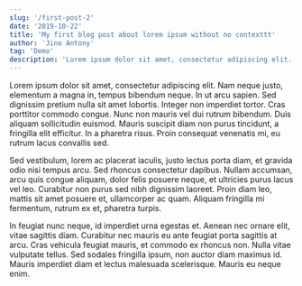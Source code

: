 ```yaml
---
slug: '/first-post-2'
date: '2019-10-22'
title: 'My first blog post about lorem ipsum without no contexttt'
author: 'Jino Antony'
tag: 'Demo'
description: 'Lorem ipsum dolor sit amet, consectetur adipiscing elit. Nam neque justo, elementum a magna in, tempus bibendum neque.'
---
```


Lorem ipsum dolor sit amet, consectetur adipiscing elit. Nam neque justo, elementum a magna in, tempus bibendum neque. In ut arcu sapien. Sed dignissim pretium nulla sit amet lobortis. Integer non imperdiet tortor. Cras porttitor commodo congue. Nunc non mauris vel dui rutrum bibendum. Duis aliquam sollicitudin euismod. Mauris suscipit diam non purus tincidunt, a fringilla elit efficitur. In a pharetra risus. Proin consequat venenatis mi, eu rutrum lacus convallis sed.

Sed vestibulum, lorem ac placerat iaculis, justo lectus porta diam, et gravida odio nisi tempus arcu. Sed rhoncus consectetur dapibus. Nullam accumsan, arcu quis congue aliquam, dolor felis posuere neque, et ultricies purus lacus vel leo. Curabitur non purus sed nibh dignissim laoreet. Proin diam leo, mattis sit amet posuere et, ullamcorper ac quam. Aliquam fringilla mi fermentum, rutrum ex et, pharetra turpis.

In feugiat nunc neque, id imperdiet urna egestas et. Aenean nec ornare elit, vitae sagittis diam. Curabitur nec mauris eu ante feugiat porta sagittis at arcu. Cras vehicula feugiat mauris, et commodo ex rhoncus non. Nulla vitae vulputate tellus. Sed sodales fringilla ipsum, non auctor diam maximus id. Mauris imperdiet diam et lectus malesuada scelerisque. Mauris eu neque enim.
